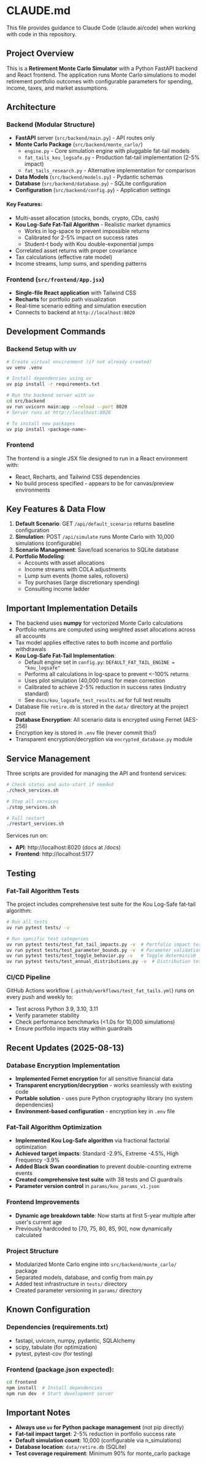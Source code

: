 # CLAUDE.md

This file provides guidance to Claude Code (claude.ai/code) when working with code in this repository.

## Project Overview

This is a **Retirement Monte Carlo Simulator** with a Python FastAPI backend and React frontend. The application runs Monte Carlo simulations to model retirement portfolio outcomes with configurable parameters for spending, income, taxes, and market assumptions.

## Architecture

### Backend (Modular Structure)
- **FastAPI** server (`src/backend/main.py`) - API routes only
- **Monte Carlo Package** (`src/backend/monte_carlo/`)
  - `engine.py` - Core simulation engine with pluggable fat-tail models
  - `fat_tails_kou_logsafe.py` - Production fat-tail implementation (2-5% impact)
  - `fat_tails_research.py` - Alternative implementation for comparison
- **Data Models** (`src/backend/models.py`) - Pydantic schemas
- **Database** (`src/backend/database.py`) - SQLite configuration
- **Configuration** (`src/backend/config.py`) - Application settings

#### Key Features:
- Multi-asset allocation (stocks, bonds, crypto, CDs, cash)
- **Kou Log-Safe Fat-Tail Algorithm** - Realistic market dynamics
  - Works in log-space to prevent impossible returns
  - Calibrated for 2-5% impact on success rates
  - Student-t body with Kou double-exponential jumps
- Correlated asset returns with proper covariance
- Tax calculations (effective rate model)
- Income streams, lump sums, and spending patterns

### Frontend (`src/frontend/App.jsx`)
- **Single-file React application** with Tailwind CSS
- **Recharts** for portfolio path visualization
- Real-time scenario editing and simulation execution
- Connects to backend at `http://localhost:8020`

## Development Commands

### Backend Setup with uv
```bash
# Create virtual environment (if not already created)
uv venv .venv

# Install dependencies using uv
uv pip install -r requirements.txt

# Run the backend server with uv
cd src/backend
uv run uvicorn main:app --reload --port 8020
# Server runs at http://localhost:8020

# To install new packages
uv pip install <package-name>
```

### Frontend
The frontend is a single JSX file designed to run in a React environment with:
- React, Recharts, and Tailwind CSS dependencies
- No build process specified - appears to be for canvas/preview environments

## Key Features & Data Flow

1. **Default Scenario**: GET `/api/default_scenario` returns baseline configuration
2. **Simulation**: POST `/api/simulate` runs Monte Carlo with 10,000 simulations (configurable)
3. **Scenario Management**: Save/load scenarios to SQLite database
4. **Portfolio Modeling**: 
   - Accounts with asset allocations
   - Income streams with COLA adjustments
   - Lump sum events (home sales, rollovers)
   - Toy purchases (large discretionary spending)
   - Consulting income ladder

## Important Implementation Details

- The backend uses **numpy** for vectorized Monte Carlo calculations
- Portfolio returns are computed using weighted asset allocations across all accounts
- Tax model applies effective rates to both income and portfolio withdrawals
- **Kou Log-Safe Fat-Tail Implementation**:
  - Default engine set in `config.py`: `DEFAULT_FAT_TAIL_ENGINE = "kou_logsafe"`
  - Performs all calculations in log-space to prevent <-100% returns
  - Uses pilot simulation (40,000 runs) for mean correction
  - Calibrated to achieve 2-5% reduction in success rates (industry standard)
  - See `docs/kou_logsafe_test_results.md` for full test results
- Database file `retire.db` is stored in the `data/` directory at the project root
- **Database Encryption**: All scenario data is encrypted using Fernet (AES-256)
- Encryption key is stored in `.env` file (never commit this!)
- Transparent encryption/decryption via `encrypted_database.py` module

## Service Management

Three scripts are provided for managing the API and frontend services:

```bash
# Check status and auto-start if needed
./check_services.sh

# Stop all services
./stop_services.sh  

# Full restart
./restart_services.sh
```

Services run on:
- **API**: http://localhost:8020 (docs at /docs)
- **Frontend**: http://localhost:5177

## Testing

### Fat-Tail Algorithm Tests
The project includes comprehensive test suite for the Kou Log-Safe fat-tail algorithm:

```bash
# Run all tests
uv run pytest tests/ -v

# Run specific test categories
uv run pytest tests/test_fat_tail_impacts.py -v  # Portfolio impact tests
uv run pytest tests/test_parameter_bounds.py -v  # Parameter validation
uv run pytest tests/test_toggle_behavior.py -v   # Toggle determinism
uv run pytest tests/test_annual_distributions.py -v  # Distribution tests
```

### CI/CD Pipeline
GitHub Actions workflow (`.github/workflows/test_fat_tails.yml`) runs on every push and weekly to:
- Test across Python 3.9, 3.10, 3.11
- Verify parameter stability
- Check performance benchmarks (<1.0s for 10,000 simulations)
- Ensure portfolio impacts stay within guardrails

## Recent Updates (2025-08-13)

### Database Encryption Implementation
- **Implemented Fernet encryption** for all sensitive financial data
- **Transparent encryption/decryption** - works seamlessly with existing code
- **Portable solution** - uses pure Python cryptography library (no system dependencies)
- **Environment-based configuration** - encryption key in `.env` file

### Fat-Tail Algorithm Optimization
- **Implemented Kou Log-Safe algorithm** via fractional factorial optimization
- **Achieved target impacts**: Standard -2.9%, Extreme -4.5%, High Frequency -3.9%
- **Added Black Swan coordination** to prevent double-counting extreme events
- **Created comprehensive test suite** with 38 tests and CI guardrails
- **Parameter version control** in `params/kou_params_v1.json`

### Frontend Improvements
- **Dynamic age breakdown table**: Now starts at first 5-year multiple after user's current age
- Previously hardcoded to [70, 75, 80, 85, 90], now dynamically calculated

### Project Structure
- Modularized Monte Carlo engine into `src/backend/monte_carlo/` package
- Separated models, database, and config from main.py
- Added test infrastructure in `tests/` directory
- Created parameter versioning in `params/` directory

## Known Configuration

### Dependencies (requirements.txt)
- fastapi, uvicorn, numpy, pydantic, SQLAlchemy
- scipy, tabulate (for optimization)
- pytest, pytest-cov (for testing)

### Frontend (package.json expected):
```bash
cd frontend
npm install  # Install dependencies
npm run dev  # Start development server
```

## Important Notes

- **Always use `uv` for Python package management** (not pip directly)
- **Fat-tail impact target**: 2-5% reduction in portfolio success rate
- **Default simulation count**: 10,000 (configurable via n_simulations)
- **Database location**: `data/retire.db` (SQLite)
- **Test coverage requirement**: Minimum 90% for monte_carlo package